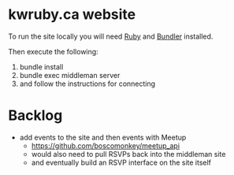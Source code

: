 kwruby.ca website
=================

To run the site locally you will need [Ruby](https://www.ruby-lang.org/en/) and [Bundler](http://bundler.io/) installed.

Then execute the following:

1. bundle install
2. bundle exec middleman server
3. and follow the instructions for connecting

Backlog
=======
* add events to the site and then events with Meetup
  - https://github.com/boscomonkey/meetup_api
  - would also need to pull RSVPs back into the middleman site
  - and eventually build an RSVP interface on the site itself
